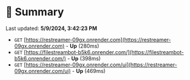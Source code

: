 # 📖 Summary
Last updated: **5/9/2024, 3:42:23 PM**

- `GET` [https://restreamer-09gx.onrender.com](https://restreamer-09gx.onrender.com) - **Up** (280ms)
- `GET` [https://filestreambot-b5k6.onrender.com/](https://filestreambot-b5k6.onrender.com/) - **Up** (398ms)
- `GET` [https://restreamer-09gx.onrender.com/ui](https://restreamer-09gx.onrender.com/ui) - **Up** (469ms)
